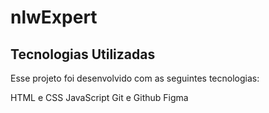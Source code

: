 # nlwExpert

## Tecnologias Utilizadas
Esse projeto foi desenvolvido com as seguintes tecnologias:

HTML e CSS
JavaScript
Git e Github
Figma